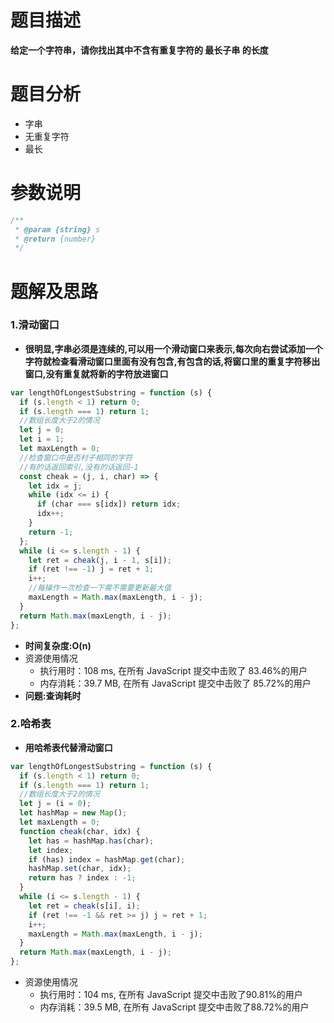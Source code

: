 # 题目描述

**给定一个字符串，请你找出其中不含有重复字符的 最长子串 的长度**

# 题目分析

- 字串
- 无重复字符
- 最长

# 参数说明

```js
/**
 * @param {string} s
 * @return {number}
 */
```

# 题解及思路

### 1.滑动窗口

- **很明显,字串必须是连续的,可以用一个滑动窗口来表示,每次向右尝试添加一个字符就检查看滑动窗口里面有没有包含,有包含的话,将窗口里的重复字符移出窗口,没有重复就将新的字符放进窗口**

```js
var lengthOfLongestSubstring = function (s) {
  if (s.length < 1) return 0;
  if (s.length === 1) return 1;
  //数组长度大于2的情况
  let j = 0;
  let i = 1;
  let maxLength = 0;
  //检查窗口中是否村子相同的字符
  //有的话返回索引,没有的话返回-1
  const cheak = (j, i, char) => {
    let idx = j;
    while (idx <= i) {
      if (char === s[idx]) return idx;
      idx++;
    }
    return -1;
  };
  while (i <= s.length - 1) {
    let ret = cheak(j, i - 1, s[i]);
    if (ret !== -1) j = ret + 1;
    i++;
    //每操作一次检查一下需不需要更新最大值
    maxLength = Math.max(maxLength, i - j);
  }
  return Math.max(maxLength, i - j);
};
```

- **时间复杂度:O(n)**
- 资源使用情况
  - 执行用时：108 ms, 在所有 JavaScript 提交中击败了 83.46%的用户
  - 内存消耗：39.7 MB, 在所有 JavaScript 提交中击败了 85.72%的用户
- **问题:查询耗时**

### 2.哈希表

- **用哈希表代替滑动窗口**

```js
var lengthOfLongestSubstring = function (s) {
  if (s.length < 1) return 0;
  if (s.length === 1) return 1;
  //数组长度大于2的情况
  let j = (i = 0);
  let hashMap = new Map();
  let maxLength = 0;
  function cheak(char, idx) {
    let has = hashMap.has(char);
    let index;
    if (has) index = hashMap.get(char);
    hashMap.set(char, idx);
    return has ? index : -1;
  }
  while (i <= s.length - 1) {
    let ret = cheak(s[i], i);
    if (ret !== -1 && ret >= j) j = ret + 1;
    i++;
    maxLength = Math.max(maxLength, i - j);
  }
  return Math.max(maxLength, i - j);
};
```
- 资源使用情况
  + 执行用时：104 ms, 在所有 JavaScript 提交中击败了90.81%的用户
  + 内存消耗：39.5 MB, 在所有 JavaScript 提交中击败了88.72%的用户